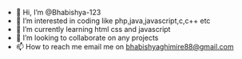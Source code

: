- 👋 Hi, I’m @Bhabishya-123
- 👀 I’m interested in coding like php,java,javascript,c,c++ etc
- 🌱 I’m currently learning html css and javascript
- 💞️ I’m looking to collaborate on any projects
- 📫 How to reach me  email me on bhabishyaghimire88@gmail.com

<!---
Bhabishya-123/Bhabishya-123 is a ✨ special ✨ repository because its `README.md` (this file) appears on your GitHub profile.
You can click the Preview link to take a look at your changes.
--->
